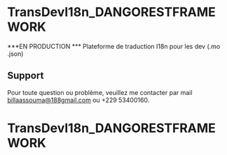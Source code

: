 # TransDevI18n_DANGORESTFRAMEWORK
***EN PRODUCTION ***
Plateforme de traduction I18n pour les dev (.mo .json)

## Support

Pour toute question ou problème, veuillez   me  contacter par mail billaassouma@188gmail.com ou +229 53400160.
# TransDevI18n_DANGORESTFRAMEWORK

